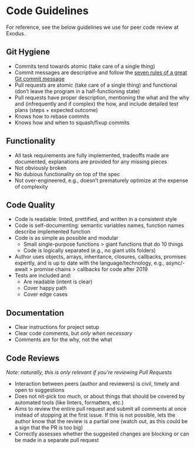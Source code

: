 # Code Guidelines

For reference, see the below guidelines we use for peer code review at Exodus.

## Git Hygiene

- Commits tend towards atomic (take care of a single thing)
- Commit messages are descriptive and follow the [seven rules of a great Git commit message](https://chris.beams.io/posts/git-commit/)
- Pull requests are atomic (take care of a single thing) and functional (don’t leave the program in a half-functioning state)
- Pull requests have proper description, mentioning the what and the why and (infrequently and if complex) the how, and include detailed test plans (steps + expected outcome)
- Knows how to rebase commits
- Knows how and when to squash/fixup commits

## Functionality

- All task requirements are fully implemented, tradeoffs made are documented, explanations are provided for any missing pieces
- Not obviously broken
- No dubious functionality on top of the spec
- Not over-engineered, e.g., doesn’t prematurely optimize at the expense of complexity

## Code Quality

- Code is readable: linted, prettified, and written in a consistent style
- Code is self-documenting: semantic variables names, function names describe implemented function
- Code is as simple as possible and modular
  - Small single-purpose functions > giant functions that do 10 things
  - Code is logically separated (e.g., no giant utils folders)
- Author uses objects, arrays, inheritance, closures, callbacks, promises expertly, and is up to date with the language/technology, e.g., async/- await > promise chains > callbacks for code after 2019
- Tests are included and:
  - Are readable (intent is clear)
  - Cover happy path
  - Cover edge cases

## Documentation

- Clear instructions for project setup
- Clear code comments, but _only when necessary_
- Comments are for the why, not the what

## Code Reviews

_Note: naturally, this is only relevant if you're reviewing Pull Requests_

- Interaction between peers (author and reviewers) is civil, timely and open to suggestions
- Does not nit-pick too much, or about things that should be covered by automated tools (like linters, formatters, etc.)
- Aims to review the entire pull request and submit all comments at once instead of stopping at the first issue. If this is not possible, lets the author know that the review is a partial one (watch out, as this could be a sign that the PR is too big)
- Correctly assesses whether the suggested changes are blocking or can be made in a separate pull request
